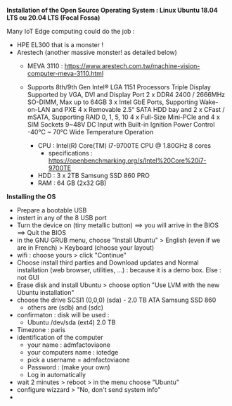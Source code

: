 **Installation of the Open Source Operating System : Linux Ubuntu 18.04 LTS ou 20.04 LTS (Focal Fossa)**

Many IoT Edge computing could do the job : 
* HPE EL300 that is a monster !
* Arestech (another massive monster! as detailed below)
  * MEVA 3110 : https://www.arestech.com.tw/machine-vision-computer-meva-3110.html
  * Supports 8th/9th Gen Intel® LGA 1151 Processors
    Triple Display Supported by VGA, DVI and Display Port
    2 x DDR4 2400 / 2666MHz SO-DIMM, Max up to 64GB
    3 x Intel GbE Ports, Supporting Wake-on-LAN and PXE
    4 x Removable 2.5“ SATA HDD bay and
    2 x CFast / mSATA, Supporting RAID 0, 1, 5, 10
    4 x Full-Size Mini-PCIe and 4 x SIM Sockets
    9~48V DC Input with Built-in Ignition Power Control
    -40°C ~ 70°C Wide Temperature Operation

    * CPU : Intel(R) Core(TM) i7-9700TE CPU @ 1.80GHz 8 cores
       * specifications : https://openbenchmarking.org/s/Intel%20Core%20i7-9700TE
    * HDD : 3 x 2TB Samsung SSD 860 PRO 
    * RAM : 64 GB (2x32 GB)

**Installing the OS**
- Prepare a bootable USB
- instert in any of the 8 USB port
- Turn the device on (tiny metallic button) ==> you will arrive in the BIOS ==> Quit the BIOS
- in the GNU GRUB menu, choose "Install Ubuntu" > English (even if we are in French) > Keyboard (choose your layout)
- wifi : choose yours > click "Continue"
- Choose install third parties and Download updates and Normal installation (web browser, utilities, ...) : because it is a demo box. Else : not GUI
- Erase disk and install Ubuntu > choose option "Use LVM with the new Ubuntu installation"
- choose the drive SCSI1 (0,0,0) (sda) - 2.0 TB ATA Samsung SSD 860
  - others are (sdb) and (sdc)
- confirmaton : disk will be used : 
  - Ubuntu   /dev/sda (ext4) 2.0 TB
- Timezone : paris
- identification of the computer 
  - your name : admfactoviaone
  - your computers name : iotedge
  - pick a username = admfactoviaone
  - Password : (make your own)
  -  Log in automatically
- wait 2 minutes > reboot > in the menu choose "Ubuntu"
- configure wizzard > "No, don't send system info"
- 



